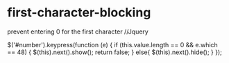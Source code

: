 # first-character-blocking
prevent entering 0 for the first character
//Jquery 





$('#number').keypress(function (e) {
    if (this.value.length == 0 && e.which == 48)
        {
            $(this).next().show();
          return false;
        }
           else{
               $(this).next().hide();
           }
        });
